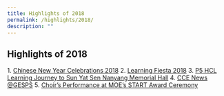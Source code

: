 ```yaml
---
title: Highlights of 2018
permalink: /highlights/2018/
description: ""
---
```

## Highlights of 2018

1. [Chinese New Year Celebrations 2018](https://ganengsengpri-moe-edu-sg-admin.cwp.sg/others/featured/highlights/highlights-of-2018/chinese-new-year-celebrations-2018)
2. [Learning Fiesta 2018](https://ganengsengpri-moe-edu-sg-admin.cwp.sg/others/featured/highlights/highlights-of-2018/learning-fiesta-2018)
3. [P5 HCL Learning Journey to Sun Yat Sen Nanyang Memorial Hall](https://ganengsengpri-moe-edu-sg-admin.cwp.sg/others/featured/highlights/highlights-of-2018/p5-hcl-learning-journey-to-sun-yat-sen-nanyang-memorial-hall)
4. [CCE News @GESPS](https://ganengsengpri-moe-edu-sg-admin.cwp.sg/others/featured/highlights/highlights-of-2018/cce-news-at-gesps)
5. [Choir’s Performance at MOE’s START Award Ceremony](https://ganengsengpri-moe-edu-sg-admin.cwp.sg/others/featured/highlights/highlights-of-2018/choir-s-performance-at-moe-s-start-award-ceremony)